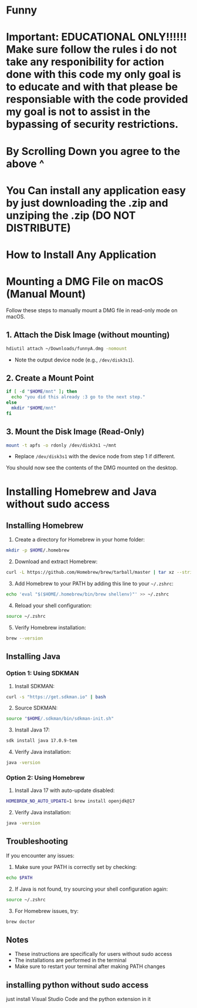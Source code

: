 # Funny

# Important: EDUCATIONAL ONLY!!!!!! Make sure follow the rules i do not take any responibility for action done with this code my only goal is to educate and with that please be responsiable with the code provided my goal is not to assist in the bypassing of security restrictions.
#
#
# By Scrolling Down you agree to the above ^
#
#
#
#
#

# You Can install any application easy by just downloading the .zip and unziping the .zip (DO NOT DISTRIBUTE)


# How to Install Any Application

# Mounting a DMG File on macOS (Manual Mount)

Follow these steps to manually mount a DMG file in read-only mode on macOS.

## 1. Attach the Disk Image (without mounting)

```sh
hdiutil attach ~/Downloads/funnyA.dmg -nomount
```
- Note the output device node (e.g., `/dev/disk3s1`).

## 2. Create a Mount Point

```sh
if [ -d "$HOME/mnt" ]; then
  echo "you did this already :3 go to the next step."
else
  mkdir "$HOME/mnt"
fi
```

## 3. Mount the Disk Image (Read-Only)

```sh
mount -t apfs -o rdonly /dev/disk3s1 ~/mnt
```
- Replace `/dev/disk3s1` with the device node from step 1 if different.

You should now see the contents of the DMG mounted on the desktop.


# Installing Homebrew and Java without sudo access

## Installing Homebrew

1. Create a directory for Homebrew in your home folder:
```bash
mkdir -p $HOME/.homebrew
```

2. Download and extract Homebrew:
```bash
curl -L https://github.com/Homebrew/brew/tarball/master | tar xz --strip 1 -C $HOME/.homebrew
```

3. Add Homebrew to your PATH by adding this line to your `~/.zshrc`:
```bash
echo 'eval "$($HOME/.homebrew/bin/brew shellenv)"' >> ~/.zshrc
```

4. Reload your shell configuration:
```bash
source ~/.zshrc
```

5. Verify Homebrew installation:
```bash
brew --version
```

## Installing Java

### Option 1: Using SDKMAN

1. Install SDKMAN:
```bash
curl -s "https://get.sdkman.io" | bash
```

2. Source SDKMAN:
```bash
source "$HOME/.sdkman/bin/sdkman-init.sh"
```

3. Install Java 17:
```bash
sdk install java 17.0.9-tem
```

4. Verify Java installation:
```bash
java -version
```

### Option 2: Using Homebrew

1. Install Java 17 with auto-update disabled:
```bash
HOMEBREW_NO_AUTO_UPDATE=1 brew install openjdk@17
```

2. Verify Java installation:
```bash
java -version
```

## Troubleshooting

If you encounter any issues:

1. Make sure your PATH is correctly set by checking:
```bash
echo $PATH
```

2. If Java is not found, try sourcing your shell configuration again:
```bash
source ~/.zshrc
```

3. For Homebrew issues, try:
```bash
brew doctor
```

## Notes

- These instructions are specifically for users without sudo access
- The installations are performed in the terminal
- Make sure to restart your terminal after making PATH changes


## installing python without sudo access
just install Visual Studio Code and the python extension in it
